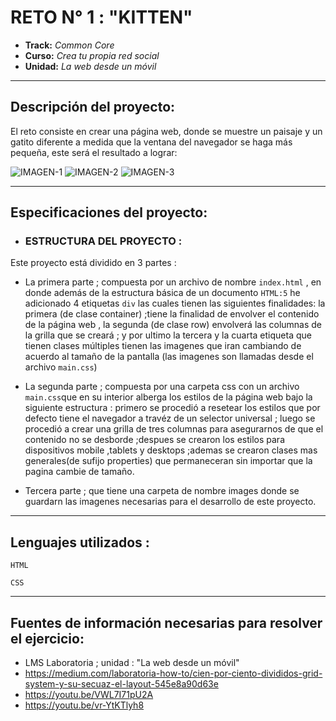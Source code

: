 # RETO N° 1 : "KITTEN"

* **Track:** _Common Core_
* **Curso:** _Crea tu propia red social_
* **Unidad:** _La web desde un móvil_

***


## Descripción del proyecto:

El reto consiste en crear una página web, donde se muestre un paisaje y un gatito diferente a medida que la ventana del navegador se haga más pequeña, este será el resultado
a lograr:

![IMAGEN-1](https://raw.githubusercontent.com/Laboratoria/curricula-js/085543c5f0477cffcd3619ad3ffc3c03106caefc/04-social-network/00-rwd/06-code-challenges/kitten-dawn.png)
![IMAGEN-2](https://raw.githubusercontent.com/Laboratoria/curricula-js/085543c5f0477cffcd3619ad3ffc3c03106caefc/04-social-network/00-rwd/06-code-challenges/kitten-night.png)
![IMAGEN-3](https://raw.githubusercontent.com/Laboratoria/curricula-js/085543c5f0477cffcd3619ad3ffc3c03106caefc/04-social-network/00-rwd/06-code-challenges/kitten-sunnyday.png)
***
## Especificaciones del proyecto:

*  ### ESTRUCTURA DEL PROYECTO :
Este proyecto está dividido en 3 partes :   
   *  La primera parte ; compuesta por un archivo de nombre `index.html` , en donde además de la estructura básica de un documento `HTML:5` he adicionado 4 etiquetas `div` las cuales tienen las siguientes finalidades: la primera (de clase container) ;tiene la finalidad de envolver el contenido de la página web , la segunda (de clase row) envolverá las columnas de la grilla que se creará ; y por ultimo la tercera y la cuarta etiqueta que tienen clases múltiples tienen las imagenes que iran cambiando de acuerdo al tamaño de la pantalla (las imagenes son llamadas desde el archivo `main.css`)

   * La segunda parte ; compuesta por una carpeta css con un archivo `main.css`que  en su interior alberga los estilos de la página web bajo la siguiente estructura : primero se procedió a resetear los estilos que por defecto tiene el navegador a travéz de un selector universal ; luego se procedió a crear una grilla de tres columnas para asegurarnos de que el contenido no se desborde ;despues se crearon los estilos para dispositivos mobile ,tablets y desktops ;ademas se crearon clases mas generales(de sufijo properties) que permaneceran sin importar que la pagina cambie de tamaño.

   * Tercera parte ; que tiene una carpeta de nombre images donde se guardarn las imagenes necesarias para el desarrollo de este proyecto.

***
## Lenguajes utilizados :

~~~
HTML
~~~
~~~
CSS
~~~    
***
## Fuentes de información necesarias para resolver el ejercicio:

* LMS Laboratoria ; unidad : "La web desde un móvil"
* https://medium.com/laboratoria-how-to/cien-por-ciento-divididos-grid-system-y-su-secuaz-el-layout-545e8a90d63e
* https://youtu.be/VWL7I71pU2A
* https://youtu.be/vr-YtKTlyh8 